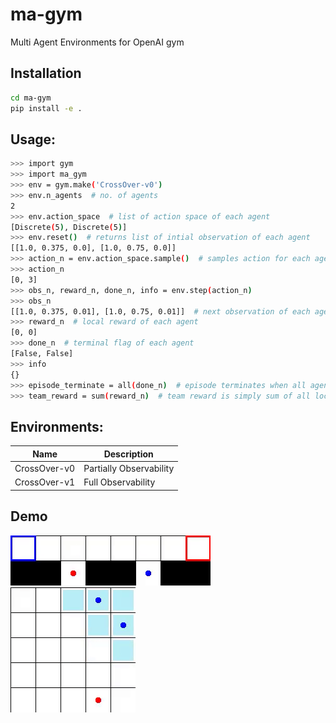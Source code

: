 # ma-gym
Multi Agent Environments for OpenAI gym

## Installation
```bash
cd ma-gym
pip install -e .
```

## Usage:
```bash
>>> import gym
>>> import ma_gym
>>> env = gym.make('CrossOver-v0')
>>> env.n_agents  # no. of agents
2
>>> env.action_space  # list of action space of each agent
[Discrete(5), Discrete(5)]
>>> env.reset()  # returns list of intial observation of each agent
[[1.0, 0.375, 0.0], [1.0, 0.75, 0.0]]
>>> action_n = env.action_space.sample()  # samples action for each agent
>>> action_n
[0, 3]
>>> obs_n, reward_n, done_n, info = env.step(action_n) 
>>> obs_n
[[1.0, 0.375, 0.01], [1.0, 0.75, 0.01]]  # next observation of each agent
>>> reward_n  # local reward of each agent
[0, 0]
>>> done_n  # terminal flag of each agent
[False, False]
>>> info
{}
>>> episode_terminate = all(done_n)  # episode terminates when all agent die
>>> team_reward = sum(reward_n)  # team reward is simply sum of all local reward
```

## Environments:


| Name  | Description |
| ------------- | ------------- |
| CrossOver-v0  |  Partially Observability  |
| CrossOver-v1  | Full Observability  |

## Demo
![CrossOver](static/gif/CrossOver.gif)
![PredatorPrey](static/gif/PredatorPrey5x5.gif)
